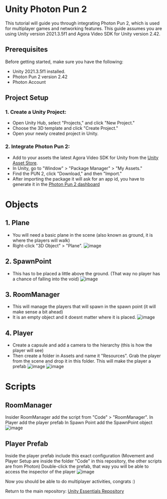 # Unity Photon Pun 2

This tutorial will guide you through integrating Photon Pun 2, which is used for multiplayer games and networking features. This guide assumes you are using Unity version 2021.3.5f1 and Agora Video SDK for Unity version 2.42.

## Prerequisites

Before getting started, make sure you have the following:

- Unity 2021.3.5f1 installed.
- Photon Pun 2 version 2.42
- Photon Account

## Project Setup

### 1. Create a Unity Project:

- Open Unity Hub, select "Projects," and click "New Project."
- Choose the 3D template and click "Create Project."
- Open your newly created project in Unity.

### 2. Integrate Photon Pun 2:

- Add to your assets the latest Agora Video SDK for Unity from the [Unity Asset Store](https://assetstore.unity.com/packages/tools/network/pun-2-free-119922).
- In Unity, go to "Window" > "Package Manager" > "My Assets."
- Find the PUN 2, click "Download," and then "Import."
- After importing the package it will ask for an app id, you have to generate it in the [Photon Pun 2 dashboard](https://www.photonengine.com/pun)

# Objects
## 1. Plane
- You will need a basic plane in the scene (also known as ground, it is where the players will walk)
- Right-click "3D Object" > "Plane".
![image](https://github.com/marcor0311/unity-photon-pun-2/assets/110083517/8e1b6b1f-6711-44b6-8cbe-712b853ce205)

## 2. SpawnPoint
- This has to be placed a little above the ground. (That way no player has a chance of falling into the void)
![image](https://github.com/marcor0311/unity-photon-pun-2/assets/110083517/4ddf0d27-44e8-4211-8650-47bb5ba8eca1)

## 3. RoomManager
- This will manage the players that will spawn in the spawn point (it will make sense a bit ahead)
- It is an empty object and it doesnt matter where it is placed.
![image](https://github.com/marcor0311/unity-photon-pun-2/assets/110083517/bc9eca8a-5716-4343-a1a7-0a423f831411)

## 4. Player
- Create a capsule and add a camera to the hierarchy (this is how the player will see)
- Then create a folder in Assets and name it "Resources". Grab the player from the scene and drop it in this folder. This will make the player a prefab
![image](https://github.com/marcor0311/unity-photon-pun-2/assets/110083517/9a77b35f-1db1-4779-b3ec-97ce836193ba)
![image](https://github.com/marcor0311/unity-photon-pun-2/assets/110083517/b9310f8f-b8e0-479c-8b66-ec2b63733282)

# Scripts
## RoomManager
Insider RoomManager add the script from "Code" > "RoomManager". 
In Player add the player prefab
In Spawn Point add the SpawnPoint object
![image](https://github.com/marcor0311/unity-photon-pun-2/assets/110083517/7e0288a2-9962-4538-b506-b8dbefad9541)

## Player Prefab
Inside the player prefab include this exact configuration (Movement and Player Setup are inside the folder "Code" in this repository, the other scripts are from Photon)
Double-click the prefab, that way you will be able to access the inspector of the player
![image](https://github.com/marcor0311/unity-photon-pun-2/assets/110083517/6257f968-d455-4dfd-be62-2ce3b310da60)


Now you should be able to do multiplayer activities, congrats :)

Return to the main repository: [Unity Essentials Repository](https://github.com/marcor0311/Unity-Essentials)
